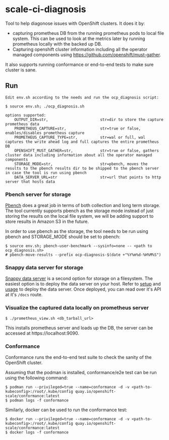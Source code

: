 # scale-ci-diagnosis

Tool to help diagonose issues with OpenShift clusters. It does it by:
- capturing prometheus DB from the running prometheus pods to local file system. This can be used to look at the metrics later by running prometheus locally with the backed up DB.
- Capturing openshift cluster information including  all the operator managed components using https://github.com/openshift/must-gather.

It also supports running conformance or end-to-end tests to make sure cluster is sane.

## Run
```
Edit env.sh according to the needs and run the ocp_diagnosis script:

$ source env.sh; ./ocp_diagnosis.sh

options supported:
	OUTPUT_DIR=str,                       str=dir to store the capture prometheus data
	PROMETHEUS_CAPTURE=str,               str=true or false, enables/disables prometheus capture
	PROMETHEUS_CAPTURE_TYPE=str,          str=wal or full, wal captures the write ahead log and full captures the entire prometheus DB
	OPENSHIFT_MUST_GATHER=str,            str=true or false, gathers cluster data including information about all the operator managed components
	STORAGE_MODE=str,                     str=pbench, moves the results to the pbench results dir to be shipped to the pbench server in case the tool is run using pbench
	DATA_SERVER_URL=str                   str=url that points to http server that hosts data
```

### Pbench server for storage
[Pbench](https://github.com/distributed-system-analysis/pbench.git) does a great job in terms of both collection and long term storage. The tool currently supports pbench as the storage mode instead of just storing the results on the local file system, we will be adding support to store results in Amazon S3 in the future.

In order to use pbench as the storage, the tool needs to be run using pbench and STORAGE_MODE should be set to pbench:

```
$ source env.sh; pbench-user-benchmark --sysinfo=none -- <path to ocp_diagnosis.sh>
# pbench-move-results --prefix ocp-diagnosis-$(date +"%Y%m%d-%H%M%S")
```

### Snappy data server for storage

[Snappy data server](https://github.com/openshift-scale/snappy-data-server) is a second option for storage on a filesystem. The easiest option is to deploy the data server on your host. Refer to [setup](https://github.com/openshift-scale/snappy-data-server#Setup) and [usage](https://github.com/openshift-scale/snappy-data-server#Usage) to deploy the data server. Once deployed, you can read over it's API at it's `/docs` route.

### Visualize the captured data locally on prometheus server
```
$ ./prometheus_view.sh <db_tarball_url>
```
This installs prometheus server and loads up the DB, the server can be accessed at https://localhost:9090.


### Conformance

Conformance runs the end-to-end test suite to check the sanity of the OpenShift cluster.

Assuming that the podman is installed, conformance/e2e test can be run using the following command:
```
$ podman run --privileged=true --name=conformance -d -v <path-to-kubeconfig>:/root/.kube/config quay.io/openshift-scale/conformance:latest
$ podman logs -f conformance
```

Similarly, docker can be used to run the conformance test:
```
$ docker run --privileged=true --name=conformance -d -v <path-to-kubeconfig>:/root/.kube/config quay.io/openshift-scale/conformance:latest
$ docker logs -f conformance
```
